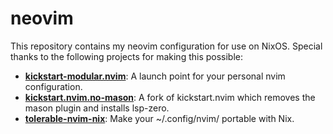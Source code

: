 # neovim

This repository contains my neovim configuration for use on NixOS. Special thanks to the following projects for making this possible:

- **[kickstart-modular.nvim](https://github.com/dam9000/kickstart-modular.nvim)**: A launch point for your personal nvim configuration.
- **[kickstart.nvim.no-mason](https://github.com/jwdevantier/kickstart.nvim.no-mason)**: A fork of kickstart.nvim which removes the mason plugin and installs lsp-zero.
- **[tolerable-nvim-nix](https://github.com/wires-org/tolerable-nvim-nix)**: Make your ~/.config/nvim/ portable with Nix.
